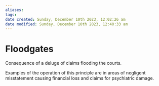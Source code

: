 ```yaml
---
aliases: 
tags: 
date created: Sunday, December 10th 2023, 12:02:26 am
date modified: Sunday, December 10th 2023, 12:40:33 am
---
```


# Floodgates

Consequence of a deluge of claims flooding the courts.

Examples of the operation of this principle are in areas of negligent misstatement causing financial loss and claims for psychiatric damage.

